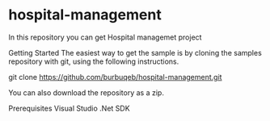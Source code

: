 # hospital-management
In this repository you can get Hospital managemet project

Getting Started
The easiest way to get the sample is by cloning the samples repository with git, using the following instructions.

git clone https://github.com/burbuqeb/hospital-management.git

You can also download the repository as a zip.

Prerequisites
Visual Studio .Net SDK 
